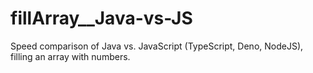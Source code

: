 # fillArray__Java-vs-JS
Speed comparison of Java vs. JavaScript (TypeScript, Deno, NodeJS), filling an array with numbers.
